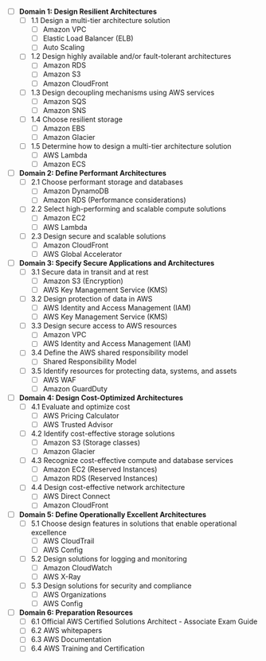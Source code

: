 
- [ ] **Domain 1: Design Resilient Architectures**
  - [ ] 1.1 Design a multi-tier architecture solution
    - [ ] Amazon VPC
    - [ ] Elastic Load Balancer (ELB)
    - [ ] Auto Scaling
  - [ ] 1.2 Design highly available and/or fault-tolerant architectures
    - [ ] Amazon RDS
    - [ ] Amazon S3
    - [ ] Amazon CloudFront
  - [ ] 1.3 Design decoupling mechanisms using AWS services
    - [ ] Amazon SQS
    - [ ] Amazon SNS
  - [ ] 1.4 Choose resilient storage
    - [ ] Amazon EBS
    - [ ] Amazon Glacier
  - [ ] 1.5 Determine how to design a multi-tier architecture solution
    - [ ] AWS Lambda
    - [ ] Amazon ECS

- [ ] **Domain 2: Define Performant Architectures**
  - [ ] 2.1 Choose performant storage and databases
    - [ ] Amazon DynamoDB
    - [ ] Amazon RDS (Performance considerations)
  - [ ] 2.2 Select high-performing and scalable compute solutions
    - [ ] Amazon EC2
    - [ ] AWS Lambda
  - [ ] 2.3 Design secure and scalable solutions
    - [ ] Amazon CloudFront
    - [ ] AWS Global Accelerator

- [ ] **Domain 3: Specify Secure Applications and Architectures**
  - [ ] 3.1 Secure data in transit and at rest
    - [ ] Amazon S3 (Encryption)
    - [ ] AWS Key Management Service (KMS)
  - [ ] 3.2 Design protection of data in AWS
    - [ ] AWS Identity and Access Management (IAM)
    - [ ] AWS Key Management Service (KMS)
  - [ ] 3.3 Design secure access to AWS resources
    - [ ] Amazon VPC
    - [ ] AWS Identity and Access Management (IAM)
  - [ ] 3.4 Define the AWS shared responsibility model
    - [ ] Shared Responsibility Model
  - [ ] 3.5 Identify resources for protecting data, systems, and assets
    - [ ] AWS WAF
    - [ ] Amazon GuardDuty

- [ ] **Domain 4: Design Cost-Optimized Architectures**
  - [ ] 4.1 Evaluate and optimize cost
    - [ ] AWS Pricing Calculator
    - [ ] AWS Trusted Advisor
  - [ ] 4.2 Identify cost-effective storage solutions
    - [ ] Amazon S3 (Storage classes)
    - [ ] Amazon Glacier
  - [ ] 4.3 Recognize cost-effective compute and database services
    - [ ] Amazon EC2 (Reserved Instances)
    - [ ] Amazon RDS (Reserved Instances)
  - [ ] 4.4 Design cost-effective network architecture
    - [ ] AWS Direct Connect
    - [ ] Amazon CloudFront

- [ ] **Domain 5: Define Operationally Excellent Architectures**
  - [ ] 5.1 Choose design features in solutions that enable operational excellence
    - [ ] AWS CloudTrail
    - [ ] AWS Config
  - [ ] 5.2 Design solutions for logging and monitoring
    - [ ] Amazon CloudWatch
    - [ ] AWS X-Ray
  - [ ] 5.3 Design solutions for security and compliance
    - [ ] AWS Organizations
    - [ ] AWS Config

- [ ] **Domain 6: Preparation Resources**
  - [ ] 6.1 Official AWS Certified Solutions Architect - Associate Exam Guide
  - [ ] 6.2 AWS whitepapers
  - [ ] 6.3 AWS Documentation
  - [ ] 6.4 AWS Training and Certification
